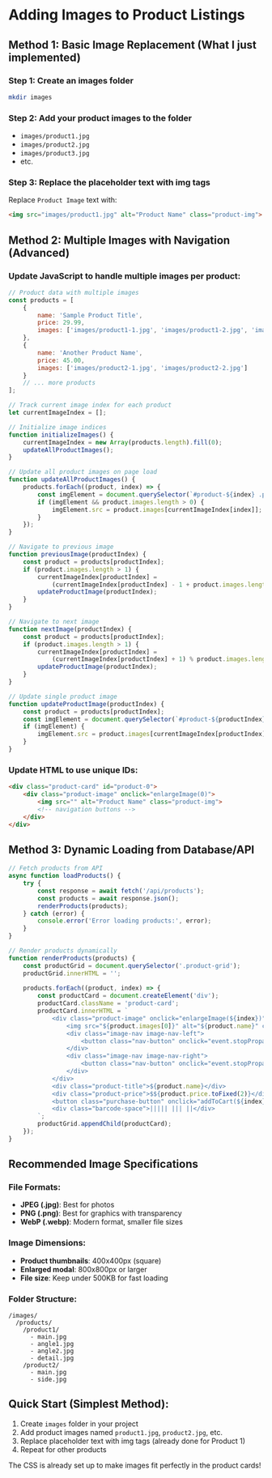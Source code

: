# Adding Images to Product Listings

## Method 1: Basic Image Replacement (What I just implemented)

### Step 1: Create an images folder
```bash
mkdir images
```

### Step 2: Add your product images to the folder
- `images/product1.jpg`
- `images/product2.jpg` 
- `images/product3.jpg`
- etc.

### Step 3: Replace the placeholder text with img tags
Replace `Product Image` text with:
```html
<img src="images/product1.jpg" alt="Product Name" class="product-img">
```

## Method 2: Multiple Images with Navigation (Advanced)

### Update JavaScript to handle multiple images per product:

```javascript
// Product data with multiple images
const products = [
    { 
        name: 'Sample Product Title', 
        price: 29.99,
        images: ['images/product1-1.jpg', 'images/product1-2.jpg', 'images/product1-3.jpg']
    },
    { 
        name: 'Another Product Name', 
        price: 45.00,
        images: ['images/product2-1.jpg', 'images/product2-2.jpg']
    }
    // ... more products
];

// Track current image index for each product
let currentImageIndex = [];

// Initialize image indices
function initializeImages() {
    currentImageIndex = new Array(products.length).fill(0);
    updateAllProductImages();
}

// Update all product images on page load
function updateAllProductImages() {
    products.forEach((product, index) => {
        const imgElement = document.querySelector(`#product-${index} .product-img`);
        if (imgElement && product.images.length > 0) {
            imgElement.src = product.images[currentImageIndex[index]];
        }
    });
}

// Navigate to previous image
function previousImage(productIndex) {
    const product = products[productIndex];
    if (product.images.length > 1) {
        currentImageIndex[productIndex] = 
            (currentImageIndex[productIndex] - 1 + product.images.length) % product.images.length;
        updateProductImage(productIndex);
    }
}

// Navigate to next image
function nextImage(productIndex) {
    const product = products[productIndex];
    if (product.images.length > 1) {
        currentImageIndex[productIndex] = 
            (currentImageIndex[productIndex] + 1) % product.images.length;
        updateProductImage(productIndex);
    }
}

// Update single product image
function updateProductImage(productIndex) {
    const product = products[productIndex];
    const imgElement = document.querySelector(`#product-${productIndex} .product-img`);
    if (imgElement) {
        imgElement.src = product.images[currentImageIndex[productIndex]];
    }
}
```

### Update HTML to use unique IDs:
```html
<div class="product-card" id="product-0">
    <div class="product-image" onclick="enlargeImage(0)">
        <img src="" alt="Product Name" class="product-img">
        <!-- navigation buttons -->
    </div>
</div>
```

## Method 3: Dynamic Loading from Database/API

```javascript
// Fetch products from API
async function loadProducts() {
    try {
        const response = await fetch('/api/products');
        const products = await response.json();
        renderProducts(products);
    } catch (error) {
        console.error('Error loading products:', error);
    }
}

// Render products dynamically
function renderProducts(products) {
    const productGrid = document.querySelector('.product-grid');
    productGrid.innerHTML = '';
    
    products.forEach((product, index) => {
        const productCard = document.createElement('div');
        productCard.className = 'product-card';
        productCard.innerHTML = `
            <div class="product-image" onclick="enlargeImage(${index})">
                <img src="${product.images[0]}" alt="${product.name}" class="product-img">
                <div class="image-nav image-nav-left">
                    <button class="nav-button" onclick="event.stopPropagation(); previousImage(${index})">&lt;</button>
                </div>
                <div class="image-nav image-nav-right">
                    <button class="nav-button" onclick="event.stopPropagation(); nextImage(${index})">&gt;</button>
                </div>
            </div>
            <div class="product-title">${product.name}</div>
            <div class="product-price">$${product.price.toFixed(2)}</div>
            <button class="purchase-button" onclick="addToCart(${index})">Add to Cart</button>
            <div class="barcode-space">||||| ||| ||</div>
        `;
        productGrid.appendChild(productCard);
    });
}
```

## Recommended Image Specifications

### File Formats:
- **JPEG (.jpg)**: Best for photos
- **PNG (.png)**: Best for graphics with transparency
- **WebP (.webp)**: Modern format, smaller file sizes

### Image Dimensions:
- **Product thumbnails**: 400x400px (square)
- **Enlarged modal**: 800x800px or larger
- **File size**: Keep under 500KB for fast loading

### Folder Structure:
```
/images/
  /products/
    /product1/
      - main.jpg
      - angle1.jpg
      - angle2.jpg
      - detail.jpg
    /product2/
      - main.jpg
      - side.jpg
```

## Quick Start (Simplest Method):

1. Create `images` folder in your project
2. Add product images named `product1.jpg`, `product2.jpg`, etc.
3. Replace placeholder text with img tags (already done for Product 1)
4. Repeat for other products

The CSS is already set up to make images fit perfectly in the product cards!
